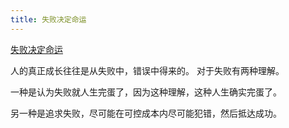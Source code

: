 ```yaml
---
title: 失败决定命运
---
```

[失败决定命运](https://mp.weixin.qq.com/s/7XYdyvdvQAi3fBt-f5mLgQ)

人的真正成长往往是从失败中，错误中得来的。
对于失败有两种理解。

一种是认为失败就人生完蛋了，因为这种理解，这种人生确实完蛋了。

另一种是追求失败，尽可能在可控成本内尽可能犯错，然后抵达成功。
